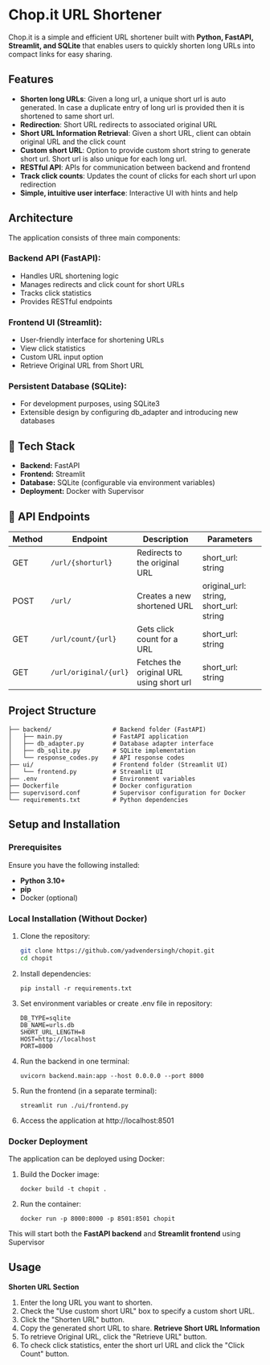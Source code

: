 # Chop.it URL Shortener

Chop.it is a simple and efficient URL shortener built with **Python, FastAPI, Streamlit, and SQLite** that enables users to quickly shorten long URLs into compact links for easy sharing.

## Features
- **Shorten long URLs**: Given a long url, a unique short url is auto generated. In case a duplicate entry of long url is provided then it is shortened to same short url.
- **Redirection**: Short URL redirects to associated original URL
- **Short URL Information Retrieval**: Given a short URL, client can obtain original URL and the click count
- **Custom short URL**: Option to provide custom short string to generate short url. Short url is also unique for each long url.
- **RESTful API**: APIs for communication between backend and frontend 
- **Track click counts**: Updates the count of clicks for each short url upon redirection
- **Simple, intuitive user interface**: Interactive UI with hints and help

## Architecture
The application consists of three main components:

### Backend API (FastAPI):
- Handles URL shortening logic
- Manages redirects and click count for short URLs
- Tracks click statistics
- Provides RESTful endpoints

### Frontend UI (Streamlit):
- User-friendly interface for shortening URLs
- View click statistics
- Custom URL input option
- Retrieve Original URL from Short URL

### Persistent Database (SQLite):
- For development purposes, using SQLite3
- Extensible design by configuring db_adapter and introducing new databases

## 🔧 Tech Stack
- **Backend:** FastAPI
- **Frontend:** Streamlit
- **Database:** SQLite (configurable via environment variables)
- **Deployment:** Docker with Supervisor

## 📡 API Endpoints
 
| Method | Endpoint             | Description                             |Parameters                              |
|--------|--------------------- |-----------------------------------------|----------------------------------------
| GET    | `/url/{shorturl}`    | Redirects to the original URL           |short_url: string                       |
| POST   | `/url/`              | Creates a new shortened URL             |original_url: string, short_url: string |
| GET    | `/url/count/{url}`   | Gets click count for a URL              |short_url: string                       |
| GET    | `/url/original/{url}`| Fetches the original URL using short url|short_url: string                       |


## Project Structure
```
├── backend/                 # Backend folder (FastAPI)
│   ├── main.py              # FastAPI application
│   ├── db_adapter.py        # Database adapter interface
│   ├── db_sqlite.py         # SQLite implementation
│   └── response_codes.py    # API response codes
├── ui/                      # Frontend folder (Streamlit UI)
│   └── frontend.py          # Streamlit UI
├── .env                     # Environment variables
├── Dockerfile               # Docker configuration
├── supervisord.conf         # Supervisor configuration for Docker
└── requirements.txt         # Python dependencies

```


## Setup and Installation

### Prerequisites
Ensure you have the following installed:
- **Python 3.10+**
- **pip**
- Docker (optional)

### Local Installation (Without Docker)
1. Clone the repository:
   ```bash
   git clone https://github.com/yadvendersingh/chopit.git
   cd chopit
   ```

2. Install dependencies:
   ```
   pip install -r requirements.txt
   ```

3. Set environment variables or create .env file in repository:
   ```
   DB_TYPE=sqlite
   DB_NAME=urls.db
   SHORT_URL_LENGTH=8
   HOST=http://localhost
   PORT=8000
   ```

4. Run the backend in one terminal:
   ```
   uvicorn backend.main:app --host 0.0.0.0 --port 8000
   ```

5. Run the frontend (in a separate terminal):
   ```
   streamlit run ./ui/frontend.py
   ```

6. Access the application at http://localhost:8501

### Docker Deployment
The application can be deployed using Docker:

1. Build the Docker image:
   ```
   docker build -t chopit .
   ```

2. Run the container:
   ```
   docker run -p 8000:8000 -p 8501:8501 chopit
   ```

This will start both the **FastAPI backend** and **Streamlit frontend** using Supervisor

## Usage
**Shorten URL Section**
1. Enter the long URL you want to shorten.
2. Check the "Use custom short URL" box to specify a custom short URL.
3. Click the "Shorten URL" button.
4. Copy the generated short URL to share.
**Retrieve Short URL Information**
5. To retrieve Original URL, click the "Retrieve URL" button.
6. To check click statistics, enter the short url URL and click the "Click Count" button.
